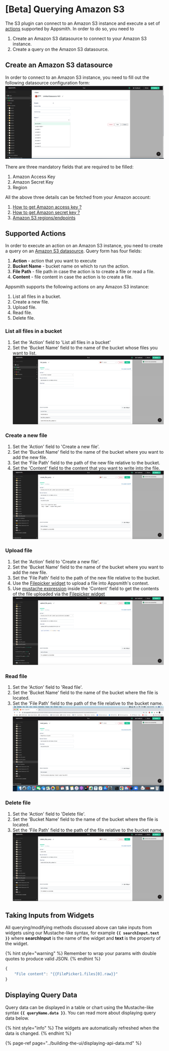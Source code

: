 # [Beta] Querying Amazon S3
The S3 plugin can connect to an Amazon S3 instance and execute a set of [actions](#supported-actions) supported by 
Appsmith. In order to do so, you need to
1. Create an Amazon S3 datasource to connect to your Amazon S3 instance.
2. Create a query on the Amazon S3 datasource.

## Create an Amazon S3 datasource
In order to connect to an Amazon S3 instance, you need to fill out the following datasource configuration form:
![Click to expand](../.gitbook/assets/s3_create_datasource.png)

There are three mandatory fields that are required to be filled: 
1. Amazon Access Key
2. Amazon Secret Key
3. Region

All the above three details can be fetched from your Amazon account:
1. [How to get Amazon access key ?](https://Amazon.amazon.com/premiumsupport/knowledge-center/create-access-key/)
2. [How to get Amazon secret key ?](https://Amazon.amazon.com/blogs/security/wheres-my-secret-access-key/#:~:text=Secret%20access%20keys%20are%E2%80%94as,key%20after%20its%20initial%20creation.)
3. [Amazon S3 regions/endpoints](https://docs.Amazon.amazon.com/general/latest/gr/rande.html)

## Supported Actions
In order to execute an action on an Amazon S3 instance, you need to create a query on an [Amazon S3 datasource](#create-an-s3-datasource). 
Query form has four fields:
1. **Action** - action that you want to execute
2. **Bucket Name** - bucket name on which to run the action. 
3. **File Path** - file path in case the action is to create a file or read a file.
4. **Content**  - file content in case the action is to create a file.

Appsmith supports the following actions on any Amazon S3 instance:
1. List all files in a bucket.
2. Create a new file.
3. Upload file.   
4. Read file.
5. Delete file.

### List all files in a bucket
1. Set the 'Action' field to 'List all files in a bucket'
2. Set the 'Bucket Name' field to the name of the bucket whose files you want to list.
![Click to expand](../.gitbook/assets/s3_list_query.png)

### Create a new file
1. Set the 'Action' field to 'Create a new file'.
2. Set the 'Bucket Name' field to the name of the bucket where you want to add the new file.
3. Set the 'File Path' field to the path of the new file relative to the bucket.
4. Set the 'Content' field to the content that you want to write into the file.
![Click to expand](../.gitbook/assets/s3_create_query.png)
   
### Upload file
1. Set the 'Action' field to 'Create a new file'.
2. Set the 'Bucket Name' field to the name of the bucket where you want to add the new file.
3. Set the 'File Path' field to the path of the new file relative to the bucket.
4. Use the [Filepicker widget](https://docs.appsmith.com/widget-reference/filepicker) to upload a file into Appsmith's 
   context.
5. Use [mustache expression](#taking-inputs-from-widgets) inside the 'Content' field to get the contents of the file 
   uploaded via 
   the [Filepicker 
   widget](https://docs.appsmith.com/widget-reference/filepicker)
![Click to expand](../.gitbook/assets/s3_upload_query_using_filepicker.png) 
   
### Read file
1. Set the 'Action' field to 'Read file'.
2. Set the 'Bucket Name' field to the name of the bucket where the file is located.
3. Set the 'File Path' field to the path of the file relative to the bucket name.
![Click to expand](../.gitbook/assets/s3_read_query.png)
   
### Delete file
1. Set the 'Action' field to 'Delete file'.
2. Set the 'Bucket Name' field to the name of the bucket where the file is located.
3. Set the 'File Path' field to the path of the file relative to the bucket name.
![Click to expand](../.gitbook/assets/s3_delete_query.png)

## Taking Inputs from Widgets

All querying/modifying methods discussed above can take inputs from widgets using our Mustache-like syntax, for example **`{{ searchInput.text }}`** where **searchInput** is the name of the widget and **text** is the property of the widget.

{% hint style="warning" %}
Remember to wrap your params with double quotes to produce valid JSON.
{% endhint %}

```javascript
{
    "File content": "{{FilePicker1.files[0].raw}}"
}
```

## Displaying Query Data

Query data can be displayed in a table or chart using the Mustache-like syntax **`{{ queryName.data }}`**. You can read more about displaying query data below.

{% hint style="info" %}
The widgets are automatically refreshed when the data is changed.
{% endhint %}

{% page-ref page="../building-the-ui/displaying-api-data.md" %}
